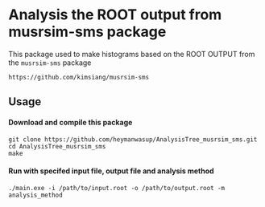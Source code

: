 # Analysis the ROOT output from musrsim-sms package

This package used to make histograms based on the ROOT OUTPUT from the `musrsim-sms` package

```
https://github.com/kimsiang/musrsim-sms
```

## Usage

#### Download and compile this package

```
git clone https://github.com/heymanwasup/AnalysisTree_musrsim_sms.git
cd AnalysisTree_musrsim_sms
make
```

#### Run with specifed input file, output file and analysis method

```
./main.exe -i /path/to/input.root -o /path/to/output.root -m analysis_method
```

